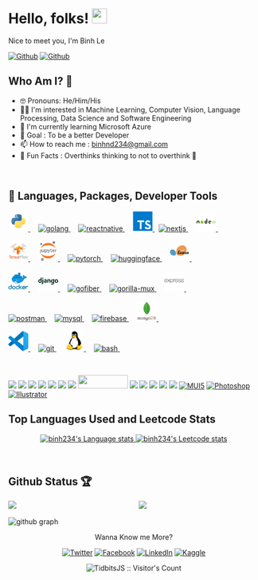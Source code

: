 # Hello, folks! <img src="https://raw.githubusercontent.com/MartinHeinz/MartinHeinz/master/wave.gif" width="30px" height="30px">

Nice to meet you, I'm Binh Le

[![Github](https://img.shields.io/github/followers/binh234?label=Follow&style=social)](https://github.com/binh234)   [![Github](https://img.shields.io/github/stars/binh234?label=Stars&style=social)](https://github.com/binh234)   

<!-- [![Typing SVG](https://readme-typing-svg.herokuapp.com?duration=6000&width=900&lines=I+am+a+Computer+Scientist+interested+in+ML%2C+Computer+Vision%2C+and+Language+Processing;I+am+also+an+Amateur+Astronomer+and+interested+in+Astrophysics+and+Astrobiology)](https://git.io/typing-svg) -->

## Who Am I? 🤠

- 🤓 Pronouns: He/Him/His
- 👩‍💻 I'm interested in Machine Learning, Computer Vision, Language Processing, Data Science and Software Engineering
- 📝 I'm currently learning Microsoft Azure
- 🎯 Goal : To be a better Developer 
- 📫 How to reach me : [binhnd234@gmail.com](mailto:binhnd234@gmail.com)
- 💌 Fun Facts : Overthinks thinking to not to overthink 🙂

<br>

## 🧰 Languages, Packages, Developer Tools

<p align="left">
    <a href="https://www.python.org/" target="_blank" rel="noreferrer"> <img src="https://raw.githubusercontent.com/github/explore/80688e429a7d4ef2fca1e82350fe8e3517d3494d/topics/python/python.png" alt="golang" width="40" height="40"/> </a> &nbsp; &nbsp;
    <a href="https://go.dev/" target="_blank" rel="noreferrer"> <img src="https://camo.githubusercontent.com/929cc254c30fa8446600fbaa735f4d8cd4dc47c5d737e4668e3fb3fa8d8badec/68747470733a2f2f7777772e766572746963612e636f6d2f77702d636f6e74656e742f75706c6f6164732f323031392f30372f476f6c616e672e706e67" alt="golang" width="70" height="40"/> </a> &nbsp; &nbsp;
    <a href="https://reactnative.dev/" target="_blank" rel="noreferrer"> <img src="https://reactnative.dev/img/header_logo.svg" alt="reactnative" width="40" height="40"/> </a> &nbsp; &nbsp;
    <a href="https://www.typescriptlang.org/" target="_blank" rel="noreferrer"> <img src="https://raw.githubusercontent.com/devicons/devicon/master/icons/typescript/typescript-original.svg" alt="typescript" width="40" height="40"/> </a> &nbsp;
    <a href="https://nextjs.org/" target="_blank" rel="noreferrer"> <img src="https://cdn.worldvectorlogo.com/logos/nextjs-2.svg" alt="nextjs" width="40" height="40"/> </a> &nbsp; &nbsp;
    <a href="https://nodejs.org" target="_blank" rel="noreferrer"> <img src="https://raw.githubusercontent.com/devicons/devicon/master/icons/nodejs/nodejs-original-wordmark.svg" alt="nodejs" width="40" height="40"/> </a> &nbsp; &nbsp;
    <!-- <a href="https://tailwindcss.com/" target="_blank" rel="noreferrer"> <img src="https://www.vectorlogo.zone/logos/tailwindcss/tailwindcss-icon.svg" alt="tailwind" width="40" height="40"/> </a> &nbsp; &nbsp;
    <a href="https://redux.js.org" target="_blank" rel="noreferrer"> <img src="https://raw.githubusercontent.com/devicons/devicon/master/icons/redux/redux-original.svg" alt="redux" width="40" height="40"/> </a> &nbsp; &nbsp;
    <a href="https://sass-lang.com" target="_blank" rel="noreferrer"> <img src="https://raw.githubusercontent.com/devicons/devicon/master/icons/sass/sass-original.svg" alt="sass" width="40" height="40"/> </a> &nbsp; &nbsp;
    <a href="https://vuejs.org/" target="_blank" rel="noreferrer"> <img src="https://raw.githubusercontent.com/devicons/devicon/master/icons/vuejs/vuejs-original-wordmark.svg" alt="vuejs" width="40" height="40"/> </a> &nbsp; &nbsp; -->
    <br />
    <br />
    <a href="https://www.tensorflow.org/" target="_blank" rel="noreferrer"> <img src="https://raw.githubusercontent.com/github/explore/78df643247d429f6cc873026c0622819ad797942/topics/tensorflow/tensorflow.png" alt="tensorflow" width="40" height="40"/> </a> &nbsp; &nbsp;
    <a href="https://jupyter.org/" target="_blank" rel="noreferrer"> <img src="https://raw.githubusercontent.com/github/explore/78df643247d429f6cc873026c0622819ad797942/topics/jupyter-notebook/jupyter-notebook.png" alt="jupyter" width="40" height="40"/> </a> &nbsp; &nbsp;
    <a href="https://pytorch.org/" target="_blank" rel="noreferrer"> <img src="https://upload.wikimedia.org/wikipedia/commons/thumb/1/10/PyTorch_logo_icon.svg/1200px-PyTorch_logo_icon.svg.png" alt="pytorch" width="30" height="40"/> </a> &nbsp; &nbsp;
    <a href="https://huggingface.co/" target="_blank" rel="noreferrer"> <img src="https://huggingface.co/front/assets/huggingface_logo-noborder.svg" alt="huggingface" width="40" height="40"/> </a> &nbsp; &nbsp;
    <a href="https://scikit-learn.org/" target="_blank" rel="noreferrer"> <img src="https://raw.githubusercontent.com/github/explore/78df643247d429f6cc873026c0622819ad797942/topics/scikit-learn/scikit-learn.png" alt="scikit-learn" width="40" height="40"/> </a> &nbsp; &nbsp;
    <br />
    <br />
    <a href="https://docker.com" target="_blank" rel="noreferrer"> <img src="https://raw.githubusercontent.com/github/explore/80688e429a7d4ef2fca1e82350fe8e3517d3494d/topics/docker/docker.png" alt="docker" width="40" height="40"/> </a> &nbsp; &nbsp;
    <a href="https://www.djangoproject.com/" target="_blank" rel="noreferrer"> <img src="https://raw.githubusercontent.com/github/explore/78df643247d429f6cc873026c0622819ad797942/topics/django/django.png" alt="django" width="40" height="40"/> </a> &nbsp; &nbsp;
    <a href="https://gofiber.io/" target="_blank" rel="noreferrer"> <img src="https://gofiber.io/assets/images/logo.svg" alt="gofiber" width="40" height="40"/> </a> &nbsp; &nbsp;
    <a href="https://github.com/gorilla/mux" target="_blank" rel="noreferrer"> <img src="https://camo.githubusercontent.com/a62a5e2040257dd8787001ffa5d95964d7bc77024aa2ba3d94e64ec1e151228e/68747470733a2f2f636c6f75642d63646e2e7175657374696f6e61626c652e73657276696365732f676f72696c6c612d69636f6e2d36342e706e67" alt="gorilla-mux" width="40" height="40"/> </a> &nbsp; &nbsp;
    <a href="https://expressjs.com" target="_blank" rel="noreferrer"> <img src="https://raw.githubusercontent.com/devicons/devicon/master/icons/express/express-original-wordmark.svg" alt="express" width="40" height="40"/> </a> &nbsp; &nbsp;
    <br />
    <br />
    <a href="https://postman.com" target="_blank" rel="noreferrer"> <img src="https://www.vectorlogo.zone/logos/getpostman/getpostman-icon.svg" alt="postman" width="40" height="40"/> </a> &nbsp; &nbsp;
    <a href="https://www.mysql.com/" target="_blank" rel="noreferrer"> <img src="https://www.vectorlogo.zone/logos/mysql/mysql-ar21.svg" alt="mysql" width="40" height="40"/> </a> &nbsp; &nbsp;
    <a href="https://firebase.google.com/" target="_blank" rel="noreferrer"> <img src="https://www.vectorlogo.zone/logos/firebase/firebase-icon.svg" alt="firebase" width="40" height="40"/> </a> &nbsp; &nbsp;
    <a href="https://www.mongodb.com/" target="_blank" rel="noreferrer"> <img src="https://raw.githubusercontent.com/devicons/devicon/master/icons/mongodb/mongodb-original-wordmark.svg" alt="mongodb" width="40" height="40"/> </a> &nbsp; &nbsp;
    <br />
    <br />
    <a href="https://code.visualstudio.com/" target="_blank" rel="noreferrer"> <img src="https://raw.githubusercontent.com/github/explore/80688e429a7d4ef2fca1e82350fe8e3517d3494d/topics/visual-studio-code/visual-studio-code.png" alt="vscode" width="40" height="40"/> </a> &nbsp; &nbsp;
    <a href="https://git-scm.com/" target="_blank" rel="noreferrer"> <img src="https://www.vectorlogo.zone/logos/git-scm/git-scm-icon.svg" alt="git" width="40" height="40"/> </a> &nbsp; &nbsp;
    <a href="https://www.linux.org/" target="_blank" rel="noreferrer"> <img src="https://raw.githubusercontent.com/devicons/devicon/master/icons/linux/linux-original.svg" alt="linux" width="40" height="40"/> </a> &nbsp; &nbsp;
    <a href="https://www.gnu.org/software/bash/" target="_blank" rel="noreferrer"> <img src="https://www.vectorlogo.zone/logos/gnu_bash/gnu_bash-icon.svg" alt="bash" width="40" height="40"/> </a> &nbsp; &nbsp;
</p>

<br>

[![](https://img.shields.io/badge/SciPy-654FF0?style=for-the-badge&logo=SciPy&logoColor=white)](https://www.scipy.org) [![](https://img.shields.io/badge/Numpy-777BB4?style=for-the-badge&logo=numpy&logoColor=white)](https://numpy.org) [![](https://img.shields.io/badge/Pandas-2C2D72?style=for-the-badge&logo=pandas&logoColor=white)](https://pandas.pydata.org) [![](https://img.shields.io/badge/json-5E5C5C?style=for-the-badge&logo=json&logoColor=white)](https://www.json.org/json-en.html) [![](https://img.shields.io/badge/Keras-D00000?style=for-the-badge&logo=Keras&logoColor=white)](https://keras.io) [![](https://img.shields.io/badge/PowerBI-F2C811?style=for-the-badge&logo=Power%20BI&logoColor=white)](https://powerbi.microsoft.com/en-us/) [![](https://img.shields.io/badge/Colab-F9AB00?style=for-the-badge&logo=googlecolab&color=525252)](https://colab.research.google.com) [<img src = "https://img.shields.io/badge/SQLite-07405E?style=for-the-badge&logo=sqlite&logoColor=white" width = "100" height = "27.5"/>](https://www.sqlite.org/index.html) [![](https://img.shields.io/badge/LaTeX-47A141?style=for-the-badge&logo=LaTeX&logoColor=white)](https://www.latex-project.org) [![](https://img.shields.io/badge/Java-ED8B00?style=for-the-badge&logo=java&logoColor=white)](https://www.java.com/en/) [![](https://img.shields.io/badge/Kotlin-ED8B00?style=for-the-badge&logo=kotlin&logoColor=white)](https://www.java.com/en/)  [![](https://img.shields.io/badge/C-00599C?style=for-the-badge&logo=c&logoColor=white)](https://www.cprogramming.com)  [![](https://img.shields.io/badge/Microsoft_Office-D83B01?style=for-the-badge&logo=microsoft-office&logoColor=white)](https://www.office.com) [![MUI5](https://img.shields.io/badge/MUI_5-%230081CB.svg?style=for-the-badge&logo=material-ui&logoColor=white)](https://mui.com/material-ui/) [![Photoshop](https://img.shields.io/badge/Photoshop-276DC3?style=for-the-badge&logo=adobe-photoshop&logoColor=white)](https://www.adobe.com/products/photoshop.html) [![Illustrator](https://img.shields.io/badge/Adobe_Illustrator-FF6F00?style=for-the-badge&logo=adobe-illustrator&logoColor=white)](https://www.adobe.com/products/illustrator.html)

</p>

<!-- ## Work Experience

1. Machine Learning Engineer Intern **(Singalarity)** -->

  
## Top Languages Used and Leetcode Stats

<!-- Light Mode -->
<div align="center"> 
<a href="https://github.com/anuraghazra/github-readme-stats#gh-light-mode-only">
<img height=200 src="https://github-readme-stats-git-master-rstaa-rickstaa.vercel.app/api/top-langs/?username=binh234&layout=compact&langs_count=15&animation=true&hide_border=1&role=OWNER,COLLABORATOR" alt="binh234's Language stats" />
</a>
<a href="https://github.com/JacobLinCool/LeetCode-Stats-Card">
<img height=200 src="https://leetcard.jacoblin.cool/binhnd1111?ext=contest&animation=true&theme=wtf" alt="binh234's Leetcode stats" />
</a>
</div>
<br />
<br />

## Github Status 🏆

<img  src="https://github-readme-stats.vercel.app/api?username=binh234&count_private=true&show_icons=true&hide_border=true&theme=react" width="48%" align="right" >
<img  src="https://github-readme-streak-stats.herokuapp.com/?user=binh234&theme=react" width="48%" >
<br>

![github graph](https://github-readme-activity-graph.cyclic.app/graph?username=binh234&theme=react-dark)


<p align="center">Wanna Know me More?</p>


<p align="center">

 
<a href="#" target="_blank">
<img src="https://img.shields.io/badge/Twitter-1DA1F2?style=for-the-badge&logo=twitter&logoColor=white" alt="Twitter" /></a> 

<a href="https://www.instagram.com/tidbits.js" target="_blank">
<img src="https://img.shields.io/badge/Facebook-1877F2?style=for-the-badge&logo=facebook&logoColor=white" alt="Facebook" /></a>  

<a href="https://www.linkedin.com/in/binh234/" target="_blank">
<img src="https://img.shields.io/badge/LinkedIn-0077B5?style=for-the-badge&logo=linkedin&logoColor=white" alt="LinkedIn"/></a>
    
<a href="https://www.kaggle.com/binh234" target="_blank">
<img src="https://img.shields.io/badge/Kaggle-20BEFF?style=for-the-badge&logo=Kaggle&logoColor=white" alt="Kaggle" /></a>  

</p>

<p align="center"><img src="https://visitor-badge.laobi.icu/badge?page_id=binh234.binh234" alt="TidbitsJS :: Visitor's Count" /></p>